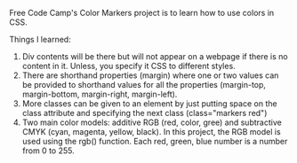 Free Code Camp's Color Markers project is to learn how to use colors in CSS.

Things I learned:
1. Div contents will be there but will not appear on a webpage if there is no content in it. Unless, you specify it CSS to different styles.
2. There are shorthand properties (margin) where one or two values can be provided to shorthand values for all the properties (margin-top, margin-bottom, margin-right, margin-left).
3. More classes can be given to an element by just putting space on the class attribute and specifying the next class (class="markers red")
4. Two main color models: additive RGB (red, color, gree) and subtractive CMYK (cyan, magenta, yellow, black). In this project, the RGB model is used using the rgb() function. Each red, green, blue number is a number from 0 to 255.